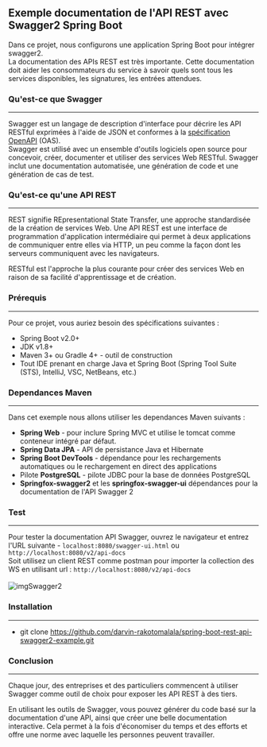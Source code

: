 ## Exemple documentation de l'API REST avec Swagger2 Spring Boot
Dans ce projet, nous configurons une application Spring Boot pour intégrer swagger2. <br/>
La documentation des APIs REST est très importante. Cette documentation doit aider les consommateurs 
du service à savoir quels sont tous les services disponibles, les signatures, les entrées attendues.

### Qu'est-ce que Swagger
---
Swagger est un langage de description d'interface pour décrire les API RESTful exprimées à l'aide de JSON et conformes à la [spécification OpenAPI](https://en.wikipedia.org/wiki/OpenAPI_Specification) (OAS).<br/>
Swagger est utilisé avec un ensemble d'outils logiciels open source pour concevoir, créer, documenter et utiliser 
des services Web RESTful. Swagger inclut une documentation automatisée, une génération de code et une génération de cas de test.

### Qu'est-ce qu'une API REST
---
REST signifie REpresentational State Transfer, une approche standardisée de la création de services Web.
Une API REST est une interface de programmation d'application intermédiaire qui permet à deux applications 
de communiquer entre elles via HTTP, un peu comme la façon dont les serveurs communiquent avec les navigateurs.<br/>
	
RESTful est l'approche la plus courante pour créer des services Web en raison de sa facilité d'apprentissage et de création.

### Prérequis
---
Pour ce projet, vous auriez besoin des spécifications suivantes :
- Spring Boot v2.0+
- JDK v1.8+
- Maven 3+ ou Gradle 4+ - outil de construction
- Tout IDE prenant en charge Java et Spring Boot (Spring Tool Suite (STS), IntelliJ, VSC, NetBeans, etc.)

### Dependances Maven
---
Dans cet exemple nous allons utiliser les dependances Maven suivants :
- **Spring Web** - pour inclure Spring MVC et utilise le tomcat comme conteneur intégré par défaut.
- **Spring Data JPA** - API de persistance Java et Hibernate
- **Spring Boot DevTools** - dépendance pour les rechargements automatiques ou le rechargement en direct des applications
- Pilote **PostgreSQL** - pilote JDBC pour la base de données PostgreSQL
- **Springfox-swagger2** et les **springfox-swagger-ui** dépendances pour la documentation de l'API Swagger 2

### Test
---
Pour tester la documentation API Swagger, ouvrez le navigateur et entrez l'URL suivante - `localhost:8080/swagger-ui.html` ou `http://localhost:8080/v2/api-docs` <br/>
Soit utilisez un client REST comme postman pour importer la collection des WS en utilisant url : `http://localhost:8080/v2/api-docs`
<br/><br/>
![imgSwagger2](https://user-images.githubusercontent.com/75081354/133259063-89c8c858-1378-43b3-8dd2-fe2e79aaf10d.png)

### Installation
---
* git clone https://github.com/darvin-rakotomalala/spring-boot-rest-api-swagger2-example.git

### Conclusion
---
Chaque jour, des entreprises et des particuliers commencent à utiliser Swagger comme outil de choix pour exposer les API REST à des tiers.<br/>

En utilisant les outils de Swagger, vous pouvez générer du code basé sur la documentation d'une API, 
ainsi que créer une belle documentation interactive. Cela permet à la fois d'économiser du temps et des efforts et 
offre une norme avec laquelle les personnes peuvent travailler.

